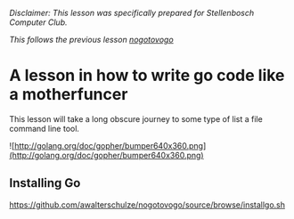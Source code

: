 _Disclaimer: This lesson was specifically prepared for Stellenbosch Computer Club._

_This follows the previous lesson [nogotovogo](https://github.com/awalterschulze/nogotovogo)_

# A lesson in how to write go code like a motherfuncer #

This lesson will take a long obscure journey to some type of list a file command line tool.

![http://golang.org/doc/gopher/bumper640x360.png](http://golang.org/doc/gopher/bumper640x360.png)

## Installing Go ##

https://github.com/awalterschulze/nogotovogo/source/browse/installgo.sh